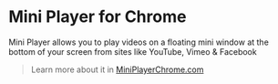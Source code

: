 Mini Player for Chrome
====

  Mini Player allows you to play videos on a floating mini window at the bottom of your screen from sites like YouTube, Vimeo & Facebook 

> Learn more about it in [MiniPlayerChrome.com](http://miniplayerchrome.com/)
